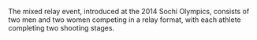The mixed relay event, introduced at the 2014 Sochi Olympics, consists of two men and two women competing in a relay format, with each athlete completing two shooting stages.
